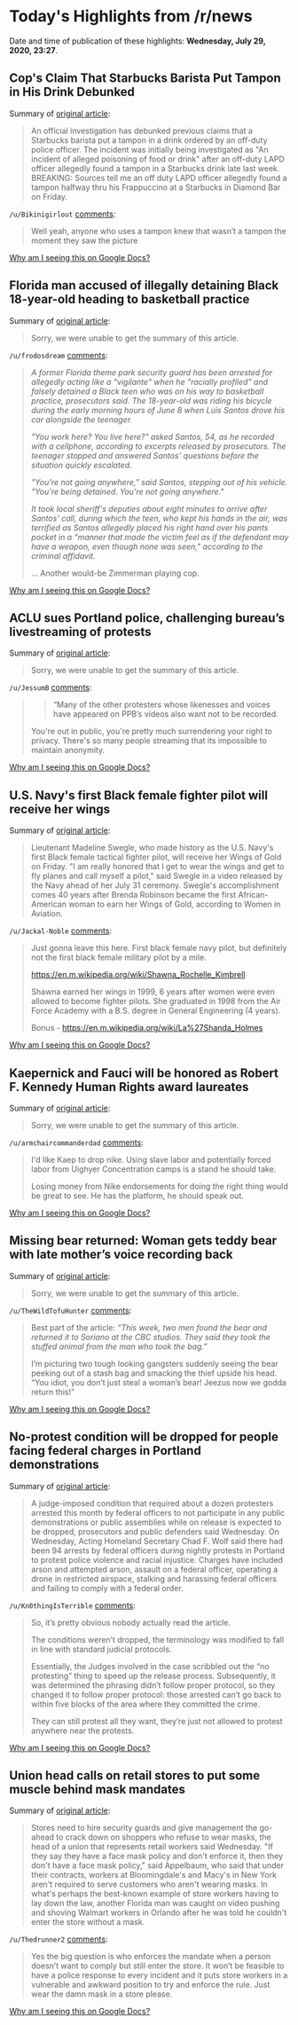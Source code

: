# Today's Highlights from /r/news

Date and time of publication of these highlights: **Wednesday, July 29, 2020, 23:27**.

## Cop's Claim That Starbucks Barista Put Tampon in His Drink Debunked

Summary of [original article](https://popculture.com/trending/news/starbucks-tampon-claim-debunked/):

> An official investigation has debunked previous claims that a Starbucks barista put a tampon in a drink ordered by an off-duty police officer. The incident was initially being investigated as "An incident of alleged poisoning of food or drink" after an off-duty LAPD officer allegedly found a tampon in a Starbucks drink late last week. BREAKING: Sources tell me an off duty LAPD officer allegedly found a tampon halfway thru his Frappuccino at a Starbucks in Diamond Bar on Friday.

`/u/Bikinigirlout` [comments](https://www.reddit.com/r/news/comments/i0bcep/cops_claim_that_starbucks_barista_put_tampon_in/):

> Well yeah, anyone who uses a tampon knew that wasn’t a tampon the moment they saw the picture

[Why am I seeing this on Google Docs?](https://docs.google.com/document/d/1Dc6We63vOXIZsc0op-Bt4abqkYjXzOigalQqFxmvvbM/edit?usp=sharing)

## Florida man accused of illegally detaining Black 18-year-old heading to basketball practice

Summary of [original article](https://abcnews.go.com/US/florida-man-accused-illegally-detaining-black-18-year/story?id=72051445):

> Sorry, we were unable to get the summary of this article.

`/u/frodosdream` [comments](https://www.reddit.com/r/news/comments/i06ofm/florida_man_accused_of_illegally_detaining_black/):

> *A former Florida theme park security guard has been arrested for allegedly acting like a "vigilante" when he "racially profiled" and falsely detained a Black teen who was on his way to basketball practice, prosecutors said. The 18-year-old was riding his bicycle during the early morning hours of June 8 when Luis Santos drove his car alongside the teenager.*
> 
> *"You work here? You live here?" asked Santos, 54, as he recorded with a cellphone, according to excerpts released by prosecutors. The teenager stopped and answered Santos' questions before the situation quickly escalated.*
> 
> 
> *"You're not going anywhere," said Santos, stepping out of his vehicle. "You're being detained. You're not going anywhere."*
> 
> *It took local sheriff's deputies about eight minutes to arrive after Santos' call, during which the teen, who kept his hands in the air, was terrified as Santos allegedly placed his right hand over his pants pocket in a "manner that made the victim feel as if the defendant may have a weapon, even though none was seen," according to the criminal affidavit.*
> 
> ... Another would-be Zimmerman playing cop.

[Why am I seeing this on Google Docs?](https://docs.google.com/document/d/1Dc6We63vOXIZsc0op-Bt4abqkYjXzOigalQqFxmvvbM/edit?usp=sharing)

## ACLU sues Portland police, challenging bureau’s livestreaming of protests

Summary of [original article](https://www.oregonlive.com/crime/2020/07/aclu-sues-portland-police-challenging-bureaus-live-streaming-of-protests.html):

> Sorry, we were unable to get the summary of this article.

`/u/JessumB` [comments](https://www.reddit.com/r/news/comments/i09ea1/aclu_sues_portland_police_challenging_bureaus/):

> >“Many of the other protesters whose likenesses and voices have appeared on PPB’s videos also want not to be recorded. 
> 
> You're out in public, you're pretty much surrendering your right to privacy.    There's so many people streaming that its impossible to maintain anonymity.

[Why am I seeing this on Google Docs?](https://docs.google.com/document/d/1Dc6We63vOXIZsc0op-Bt4abqkYjXzOigalQqFxmvvbM/edit?usp=sharing)

## U.S. Navy's first Black female fighter pilot will receive her wings

Summary of [original article](https://www.cbsnews.com/news/madeline-swegle-navy-first-black-female-fighter-pilot-wings/):

> Lieutenant Madeline Swegle, who made history as the U.S. Navy's first Black female tactical fighter pilot, will receive her Wings of Gold on Friday. "I am really honored that I get to wear the wings and get to fly planes and call myself a pilot," said Swegle in a video released by the Navy ahead of her July 31 ceremony. Swegle's accomplishment comes 40 years after Brenda Robinson became the first African-American woman to earn her Wings of Gold, according to Women in Aviation.

`/u/Jackal-Noble` [comments](https://www.reddit.com/r/news/comments/i06ohe/us_navys_first_black_female_fighter_pilot_will/):

> Just gonna leave this here. First black female navy pilot, but definitely not the first black female military pilot by a mile.
> 
> 
> https://en.m.wikipedia.org/wiki/Shawna_Rochelle_Kimbrell
> 
> Shawna earned her wings in 1999, 6 years after women were even allowed to become fighter pilots. She graduated in 1998 from the Air Force Academy with a B.S. degree in General Engineering (4 years).
> 
> 
> Bonus - https://en.m.wikipedia.org/wiki/La%27Shanda_Holmes

[Why am I seeing this on Google Docs?](https://docs.google.com/document/d/1Dc6We63vOXIZsc0op-Bt4abqkYjXzOigalQqFxmvvbM/edit?usp=sharing)

## Kaepernick and Fauci will be honored as Robert F. Kennedy Human Rights award laureates

Summary of [original article](https://www.cnn.com/2020/07/29/us/kennedy-award-fauci-kaepernick-trnd/index.html):

> Sorry, we were unable to get the summary of this article.

`/u/armchaircommanderdad` [comments](https://www.reddit.com/r/news/comments/i03z4p/kaepernick_and_fauci_will_be_honored_as_robert_f/):

> I'd like Kaep to drop nike. Using slave labor and potentially forced labor from Uighyer Concentration camps is a stand he should take.
> 
> Losing money from Nike endorsements for doing the right thing would be great to see. He has the platform, he should speak out.

[Why am I seeing this on Google Docs?](https://docs.google.com/document/d/1Dc6We63vOXIZsc0op-Bt4abqkYjXzOigalQqFxmvvbM/edit?usp=sharing)

## Missing bear returned: Woman gets teddy bear with late mother’s voice recording back

Summary of [original article](https://www.whio.com/news/trending/missing-bear-returned-woman-gets-teddy-bear-with-late-mothers-voice-recording-back/FKTKOFDJQJBSRE2D4PO6C564GQ/):

> Sorry, we were unable to get the summary of this article.

`/u/TheWildTofuHunter` [comments](https://www.reddit.com/r/news/comments/i00rcq/missing_bear_returned_woman_gets_teddy_bear_with/):

> Best part of the article: *”This week, two men found the bear and returned it to Soriano at the CBC studios. They said they took the stuffed animal from the man who took the bag.”*
> 
> I’m picturing two tough looking gangsters suddenly seeing the bear peeking out of a stash bag and smacking the thief upside his head. “You idiot, you don’t just steal a woman’s bear! Jeezus now we godda return this!”

[Why am I seeing this on Google Docs?](https://docs.google.com/document/d/1Dc6We63vOXIZsc0op-Bt4abqkYjXzOigalQqFxmvvbM/edit?usp=sharing)

## No-protest condition will be dropped for people facing federal charges in Portland demonstrations

Summary of [original article](https://www.oregonlive.com/crime/2020/07/no-protest-condition-for-people-facing-federal-charges-in-portland-demonstrations-will-be-dropped.html):

> A judge-imposed condition that required about a dozen protesters arrested this month by federal officers to not participate in any public demonstrations or public assemblies while on release is expected to be dropped, prosecutors and public defenders said Wednesday. On Wednesday, Acting Homeland Secretary Chad F. Wolf said there had been 94 arrests by federal officers during nightly protests in Portland to protest police violence and racial injustice. Charges have included arson and attempted arson, assault on a federal officer, operating a drone in restricted airspace, stalking and harassing federal officers and failing to comply with a federal order.

`/u/Kn0thingIsTerrible` [comments](https://www.reddit.com/r/news/comments/i0bsqq/noprotest_condition_will_be_dropped_for_people/):

> So, it’s pretty obvious nobody actually read the article.
> 
> The conditions weren’t dropped, the terminology was modified to fall in line with standard judicial protocols. 
> 
> Essentially, the Judges involved in the case scribbled out the “no protesting” thing to speed up the release process. Subsequently, it was determined the phrasing didn’t follow proper protocol, so they changed it to follow proper protocol: those arrested can’t go back to within five blocks of the area where they committed the crime.
> 
> They can still protest all they want, they’re just not allowed to protest anywhere near the protests.

[Why am I seeing this on Google Docs?](https://docs.google.com/document/d/1Dc6We63vOXIZsc0op-Bt4abqkYjXzOigalQqFxmvvbM/edit?usp=sharing)

## Union head calls on retail stores to put some muscle behind mask mandates

Summary of [original article](https://www.nbcnews.com/news/us-news/retail-workers-shouldn-t-be-tasked-enforcing-store-mask-rules-n1235231):

> Stores need to hire security guards and give management the go-ahead to crack down on shoppers who refuse to wear masks, the head of a union that represents retail workers said Wednesday. "If they say they have a face mask policy and don't enforce it, then they don't have a face mask policy," said Appelbaum, who said that under their contracts, workers at Bloomingdale's and Macy's in New York aren't required to serve customers who aren't wearing masks. In what's perhaps the best-known example of store workers having to lay down the law, another Florida man was caught on video pushing and shoving Walmart workers in Orlando after he was told he couldn't enter the store without a mask.

`/u/Thedrunner2` [comments](https://www.reddit.com/r/news/comments/i0dzv1/union_head_calls_on_retail_stores_to_put_some/):

> Yes the big question is who enforces the mandate when a person doesn’t want to comply but still enter the store. It won’t be feasible to have a police response to every incident and it puts store workers in a vulnerable and awkward position to try and enforce the rule. Just wear the damn mask in a store please.

[Why am I seeing this on Google Docs?](https://docs.google.com/document/d/1Dc6We63vOXIZsc0op-Bt4abqkYjXzOigalQqFxmvvbM/edit?usp=sharing)

